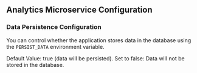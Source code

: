 ## Analytics Microservice Configuration

### Data Persistence Configuration
You can control whether the application stores data in the database using the `PERSIST_DATA` environment variable.

Default Value: true (data will be persisted).
Set to false: Data will not be stored in the database.
